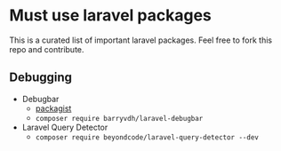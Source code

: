 # Must use laravel packages

This is a curated list of important laravel packages.  Feel free to fork this repo and contribute.

## Debugging
- Debugbar
  - [packagist](https://packagist.org/packages/barryvdh/laravel-debugbar)
  - `composer require barryvdh/laravel-debugbar`
- Laravel Query Detector
  - `composer require beyondcode/laravel-query-detector --dev`
